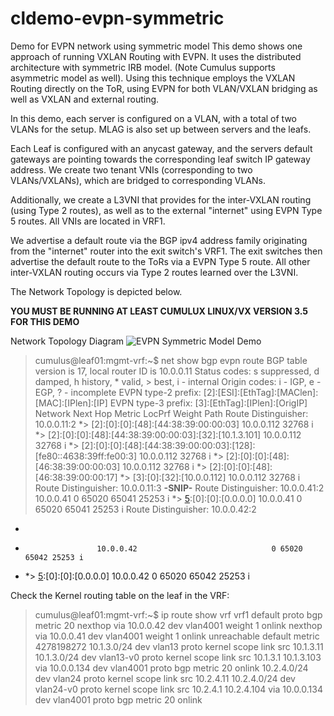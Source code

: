 # cldemo-evpn-symmetric
Demo for EVPN network using symmetric model
This demo shows one approach of running VXLAN Routing with EVPN.  It uses the distributed architecture with symmetric IRB model. (Note Cumulus supports asymmetric model as well).  Using this technique employs the VXLAN Routing directly on the ToR, using EVPN for both VLAN/VXLAN bridging as well as VXLAN and external routing.  

In this demo, each server is configured on a VLAN, with a total of two VLANs for the setup.  MLAG is also set up between servers and the leafs.

Each Leaf is configured with an anycast gateway, and the servers default gateways are pointing towards the corresponding leaf switch IP gateway address.  We create two tenant VNIs (corresponding to two VLANs/VXLANs), which are bridged to corresponding VLANs.

Additionally, we create a L3VNI that provides for the inter-VXLAN routing (using Type 2 routes), as well as to the external "internet" using EVPN Type 5 routes.  All VNIs are located in VRF1. 

We advertise a default route via the BGP ipv4 address family originating from the "internet" router into the exit switch's VRF1.  The exit switches then advertise the default route to the ToRs via a EVPN Type 5 route.  All other inter-VXLAN routing occurs via Type 2 routes learned over the L3VNI.

The Network Topology is depicted below.

**YOU MUST BE RUNNING AT LEAST CUMULUX LINUX/VX VERSION 3.5 FOR THIS DEMO**

Network Topology Diagram
![EVPN Symmetric Model Demo](https://github.com/CumulusNetworks/cldemo-evpn-symmetric/)
   

   

> cumulus@leaf01:mgmt-vrf:~$ net show bgp evpn route
BGP table version is 17, local router ID is 10.0.0.11
Status codes: s suppressed, d damped, h history, * valid, > best, i - internal
Origin codes: i - IGP, e - EGP, ? - incomplete
EVPN type-2 prefix: [2]:[ESI]:[EthTag]:[MAClen]:[MAC]:[IPlen]:[IP]
EVPN type-3 prefix: [3]:[EthTag]:[IPlen]:[OrigIP]
   Network          Next Hop            Metric LocPrf Weight Path
   Route Distinguisher: 10.0.0.11:2
   *> [2]:[0]:[0]:[48]:[44:38:39:00:00:03]
                                10.0.0.112                         32768 i
*> [2]:[0]:[0]:[48]:[44:38:39:00:00:03]:[32]:[10.1.3.101]
                                10.0.0.112                         32768 i
                                *> [2]:[0]:[0]:[48]:[44:38:39:00:00:03]:[128]:[fe80::4638:39ff:fe00:3]
                                10.0.0.112                         32768 i
                                *> [2]:[0]:[0]:[48]:[46:38:39:00:00:03]
                                10.0.0.112                         32768 i
*> [2]:[0]:[0]:[48]:[46:38:39:00:00:17]
*> [3]:[0]:[32]:[10.0.0.112]
 10.0.0.112                         32768 i
 Route Distinguisher: 10.0.0.11:3
 **-SNIP-**
 Route Distinguisher: 10.0.0.41:2
10.0.0.41                              0 65020 65041 25253 i
*> [5]:[0]:[0]:[0.0.0.0]
10.0.0.41                              0 65020 65041 25253 i
Route Distinguisher: 10.0.0.42:2
*  [5]:[0]:[0]:[0.0.0.0]
*                     10.0.0.42                              0 65020 65042 25253 i
* *> [5]:[0]:[0]:[0.0.0.0]
10.0.0.42                              0 65020 65042 25253 i


Check the Kernel routing table on the leaf in the VRF:

> cumulus@leaf01:mgmt-vrf:~$ ip route show vrf vrf1
> default  proto bgp  metric 20
> 	nexthop via 10.0.0.42  dev vlan4001 weight 1 onlink
> nexthop via 10.0.0.41  dev vlan4001 weight 1 onlink
> unreachable default  metric 4278198272
> 10.1.3.0/24 dev vlan13  proto kernel  scope link  src 10.1.3.11
> 10.1.3.0/24 dev vlan13-v0  proto kernel  scope link  src 10.1.3.1
> 10.1.3.103 via 10.0.0.134 dev vlan4001  proto bgp  metric 20 onlink
> 10.2.4.0/24 dev vlan24  proto kernel  scope link  src 10.2.4.11 
> 10.2.4.0/24 dev vlan24-v0  proto kernel  scope link  src 10.2.4.1
> 10.2.4.104 via 10.0.0.134 dev vlan4001  proto bgp  metric 20 onlink

> 

    
    



